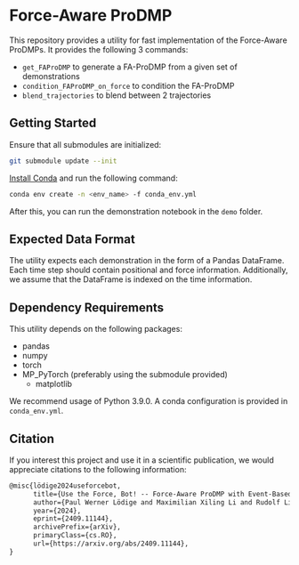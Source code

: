 # Force-Aware ProDMP
This repository provides a utility for fast implementation of the Force-Aware ProDMPs.
It provides the following 3 commands:
- `get_FAProDMP` to generate a FA-ProDMP from a given set of demonstrations
- `condition_FAProDMP_on_force` to condition the FA-ProDMP
- `blend_trajectories` to blend between 2 trajectories

## Getting Started
Ensure that all submodules are initialized:
```bash
git submodule update --init
```
[Install Conda](https://docs.conda.io/projects/conda/en/latest/user-guide/install/index.html) and run the following command:
```bash
conda env create -n <env_name> -f conda_env.yml
```
After this, you can run the demonstration notebook in the `demo` folder.

## Expected Data Format
The utility expects each demonstration in the form of a Pandas DataFrame.
Each time step should contain positional and force information.
Additionally, we assume that the DataFrame is indexed on the time information.

## Dependency Requirements
This utility depends on the following packages:
- pandas
- numpy
- torch
- MP_PyTorch (preferably using the submodule provided)
    - matplotlib

We recommend usage of Python 3.9.0.
A conda configuration is provided in `conda_env.yml`.

## Citation
If you interest this project and use it in a scientific publication, we would appreciate citations to the following information:
```markdown
@misc{lödige2024useforcebot,
      title={Use the Force, Bot! -- Force-Aware ProDMP with Event-Based Replanning}, 
      author={Paul Werner Lödige and Maximilian Xiling Li and Rudolf Lioutikov},
      year={2024},
      eprint={2409.11144},
      archivePrefix={arXiv},
      primaryClass={cs.RO},
      url={https://arxiv.org/abs/2409.11144}, 
}

```